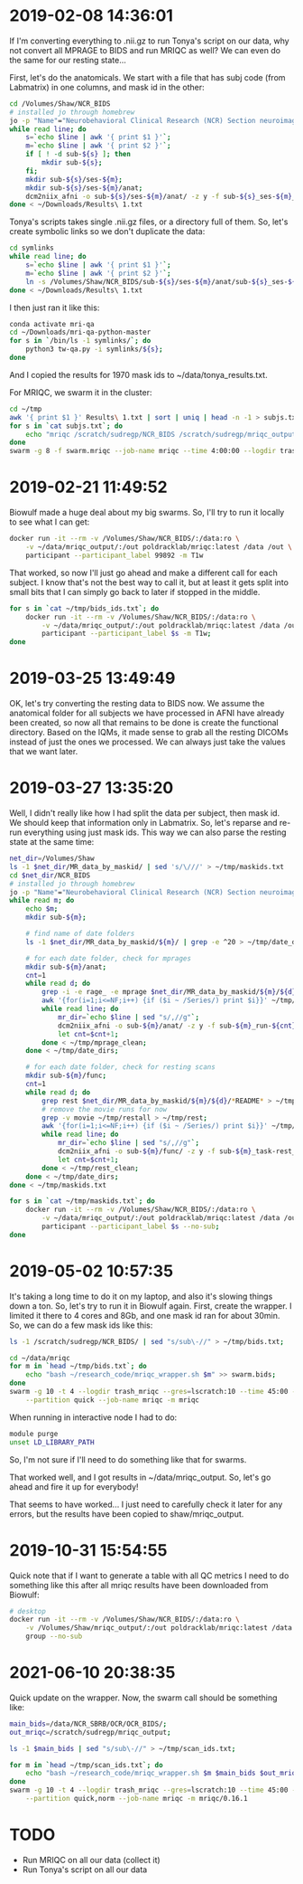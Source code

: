# 2019-02-08 14:36:01

If I'm converting everything to .nii.gz to run Tonya's script on our data, why
not convert all MPRAGE to BIDS and run MRIQC as well? We can even do the same
for our resting state...

First, let's do the anatomicals. We start with a file that has subj code (from
Labmatrix) in one columns, and mask id in the other:

```bash
cd /Volumes/Shaw/NCR_BIDS
# installed jo through homebrew
jo -p "Name"="Neurobehavioral Clinical Research (NCR) Section neuroimaging database" "BIDSVersion"="1.0.2" >> dataset_description.json;
while read line; do
    s=`echo $line | awk '{ print $1 }'`;
    m=`echo $line | awk '{ print $2 }'`;
    if [ ! -d sub-${s} ]; then
        mkdir sub-${s};
    fi;
    mkdir sub-${s}/ses-${m};
    mkdir sub-${s}/ses-${m}/anat;
    dcm2niix_afni -o sub-${s}/ses-${m}/anat/ -z y -f sub-${s}_ses-${m}_T1w /Volumes/Shaw/best_mprages/${m}/;
done < ~/Downloads/Results\ 1.txt
```

Tonya's scripts takes single .nii.gz files, or a directory full of them. So,
let's create symbolic links so we don't duplicate the data:

```bash
cd symlinks
while read line; do
    s=`echo $line | awk '{ print $1 }'`;
    m=`echo $line | awk '{ print $2 }'`;
    ln -s /Volumes/Shaw/NCR_BIDS/sub-${s}/ses-${m}/anat/sub-${s}_ses-${m}_T1w.nii.gz .;
done < ~/Downloads/Results\ 1.txt
```

I then just ran it like this:

```bash
conda activate mri-qa
cd ~/Downloads/mri-qa-python-master
for s in `/bin/ls -1 symlinks/`; do
    python3 tw-qa.py -i symlinks/${s};
done
```

And I copied the results for 1970 mask ids to ~/data/tonya_results.txt.

For MRIQC, we swarm it in the cluster:

```bash
cd ~/tmp
awk '{ print $1 }' Results\ 1.txt | sort | uniq | head -n -1 > subjs.txt;
for s in `cat subjs.txt`; do
    echo "mriqc /scratch/sudregp/NCR_BIDS /scratch/sudregp/mriqc_output participant --participant_label ${s} -m T1w -w /scratch/sudregp/mriqc_work" >> swarm.mriqc;
done
swarm -g 8 -f swarm.mriqc --job-name mriqc --time 4:00:00 --logdir trash_mriqc -m mriqc --partition quick --gres=lscratch:40
```

# 2019-02-21 11:49:52

Biowulf made a huge deal about my big swarms. So, I'll try to run it locally to
see what I can get:

```bash
docker run -it --rm -v /Volumes/Shaw/NCR_BIDS/:/data:ro \
    -v ~/data/mriqc_output/:/out poldracklab/mriqc:latest /data /out \
    participant --participant_label 99892 -m T1w
```

That worked, so now I'll just go ahead and make a different call for each
subject. I know that's not the best way to call it, but at least it gets split
into small bits that I can simply go back to later if stopped in the middle.

```bash
for s in `cat ~/tmp/bids_ids.txt`; do
    docker run -it --rm -v /Volumes/Shaw/NCR_BIDS/:/data:ro \
        -v ~/data/mriqc_output/:/out poldracklab/mriqc:latest /data /out \
        participant --participant_label $s -m T1w;
done
```

# 2019-03-25 13:49:49

OK, let's try converting the resting data to BIDS now. We assume the anatomical
folder for all subjects we have processed in AFNI have already been created, so
now all that remains to be done is create the functional directory. Based on the
IQMs, it made sense to grab all the resting DICOMs instead of just the ones we
processed. We can always just take the values that we want later.

# 2019-03-27 13:35:20

Well, I didn't really like how I had split the data per subject, then mask id.
We should keep that information only in Labmatrix. So, let's reparse and re-run
everything using just mask ids. This way we can also parse the resting state at
the same time:

```bash
net_dir=/Volumes/Shaw
ls -1 $net_dir/MR_data_by_maskid/ | sed 's/\///' > ~/tmp/maskids.txt
cd $net_dir/NCR_BIDS
# installed jo through homebrew
jo -p "Name"="Neurobehavioral Clinical Research (NCR) Section neuroimaging database" "BIDSVersion"="1.0.2" >> dataset_description.json;
while read m; do
    echo $m;
    mkdir sub-${m};

    # find name of date folders
    ls -1 $net_dir/MR_data_by_maskid/${m}/ | grep -e ^20 > ~/tmp/date_dirs;

    # for each date folder, check for mprages
    mkdir sub-${m}/anat;
    cnt=1
    while read d; do
        grep -i -e rage_ -e mprage $net_dir/MR_data_by_maskid/${m}/${d}/*README* > ~/tmp/mprage;
        awk '{for(i=1;i<=NF;i++) {if ($i ~ /Series/) print $i}}' ~/tmp/mprage | sed "s/Series://g" > ~/tmp/mprage_clean
        while read line; do
            mr_dir=`echo $line | sed "s/,//g"`;
            dcm2niix_afni -o sub-${m}/anat/ -z y -f sub-${m}_run-${cnt}_T1w ${net_dir}/MR_data_by_maskid/${m}/${d}/${mr_dir}/;
            let cnt=$cnt+1;
        done < ~/tmp/mprage_clean;
    done < ~/tmp/date_dirs;

    # for each date folder, check for resting scans
    mkdir sub-${m}/func;
    cnt=1
    while read d; do
        grep rest $net_dir/MR_data_by_maskid/${m}/${d}/*README* > ~/tmp/restall;
        # remove the movie runs for now
        grep -v movie ~/tmp/restall > ~/tmp/rest;
        awk '{for(i=1;i<=NF;i++) {if ($i ~ /Series/) print $i}}' ~/tmp/rest | sed "s/Series://g" > ~/tmp/rest_clean
        while read line; do
            mr_dir=`echo $line | sed "s/,//g"`;
            dcm2niix_afni -o sub-${m}/func/ -z y -f sub-${m}_task-rest_run-${cnt}_bold ${net_dir}/MR_data_by_maskid/${m}/${d}/${mr_dir}/;
            let cnt=$cnt+1;
        done < ~/tmp/rest_clean;
    done < ~/tmp/date_dirs;
done < ~/tmp/maskids.txt
```

```bash
for s in `cat ~/tmp/maskids.txt`; do
    docker run -it --rm -v /Volumes/Shaw/NCR_BIDS/:/data:ro \
        -v ~/data/mriqc_output/:/out poldracklab/mriqc:latest /data /out \
        participant --participant_label $s --no-sub;
done
```

# 2019-05-02 10:57:35

It's taking a long time to do it on my laptop, and also it's slowing things down
a ton. So, let's try to run it in Biowulf again. First, create the wrapper. I
limited it there to 4 cores and 8Gb, and one mask id ran for about 30min. So, we
can do a few mask ids like this:

```bash
ls -1 /scratch/sudregp/NCR_BIDS/ | sed "s/sub\-//" > ~/tmp/bids.txt;

cd ~/data/mriqc
for m in `head ~/tmp/bids.txt`; do
    echo "bash ~/research_code/mriqc_wrapper.sh $m" >> swarm.bids;
done
swarm -g 10 -t 4 --logdir trash_mriqc --gres=lscratch:10 --time 45:00 -f swarm.bids \
    --partition quick --job-name mriqc -m mriqc
```

When running in interactive node I had to do:

```bash
module purge
unset LD_LIBRARY_PATH
```

So, I'm not sure if I'll need to do something like that for swarms.

That worked well, and I got results in ~/data/mriqc_output. So, let's go ahead
and fire it up for everybody!

That seems to have worked... I just need to carefully check it later for any
errors, but the results have been copied to shaw/mriqc_output.

# 2019-10-31 15:54:55

Quick note that if I want to generate a table with all QC metrics I need to do
something like this after all mriqc results have been downloaded from Biowulf:

```bash
# desktop
docker run -it --rm -v /Volumes/Shaw/NCR_BIDS/:/data:ro \
    -v /Volumes/Shaw/mriqc_output/:/out poldracklab/mriqc:latest /data /out \
    group --no-sub
```

# 2021-06-10 20:38:35

Quick update on the wrapper. Now, the swarm call should be something like:

```bash
main_bids=/data/NCR_SBRB/OCR/OCR_BIDS/;
out_mriqc=/scratch/sudregp/mriqc_output;

ls -1 $main_bids | sed "s/sub\-//" > ~/tmp/scan_ids.txt;

for m in `head ~/tmp/scan_ids.txt`; do
    echo "bash ~/research_code/mriqc_wrapper.sh $m $main_bids $out_mriqc " >> swarm.bids;
done
swarm -g 10 -t 4 --logdir trash_mriqc --gres=lscratch:10 --time 45:00 -f swarm.bids \
    --partition quick,norm --job-name mriqc -m mriqc/0.16.1
```

# TODO
* Run MRIQC on all our data (collect it)
* Run Tonya's script on all our data
